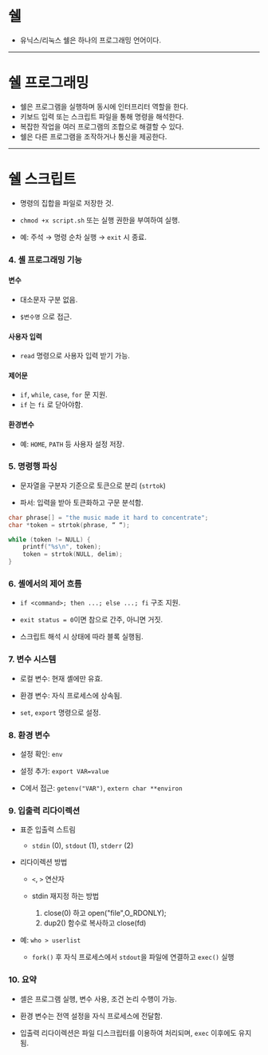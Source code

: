 
# 쉘

- 유닉스/리눅스 쉘은 하나의 프로그래밍 언어이다.

---
# 쉘 프로그래밍

- 쉘은 프로그램을 실행하며 동시에 인터프리터 역할을 한다.
- 키보드 입력 또는 스크립트 파일을 통해 명령을 해석한다.
- 복잡한 작업을 여러 프로그램의 조합으로 해결할 수 있다.
- 쉘은 다른 프로그램을 조작하거나 통신을 제공한다.

---
# 쉘 스크립트

- 명령의 집합을 파일로 저장한 것.
    
- `chmod +x script.sh` 또는 실행 권한을 부여하여 실행.
    
- 예: 주석 → 명령 순차 실행 → `exit` 시 종료.

### 4. 셸 프로그래밍 기능

#### 변수

- 대소문자 구분 없음.
    
- `$변수명` 으로 접근.

#### 사용자 입력

- `read` 명령으로 사용자 입력 받기 가능.

#### 제어문

- `if`, `while`, `case`, `for` 문 지원.
- `if` 는 `fi` 로 닫아야함.

#### 환경변수

- 예: `HOME`, `PATH` 등 사용자 설정 저장.

### 5. 명령행 파싱

- 문자열을 구분자 기준으로 토큰으로 분리 (`strtok`)
    
- 파서: 입력을 받아 토큰화하고 구문 분석함.

```c
char phrase[] = "the music made it hard to concentrate"; 
char *token = strtok(phrase, “ “); 

while (token != NULL) { 
	printf("%s\n", token); 
	token = strtok(NULL, delim); 
}
```

### 6. 셸에서의 제어 흐름

- `if <command>; then ...; else ...; fi` 구조 지원.
    
- `exit status = 0`이면 참으로 간주, 아니면 거짓.
    
- 스크립트 해석 시 상태에 따라 블록 실행됨.

### 7. 변수 시스템

- 로컬 변수: 현재 셸에만 유효.
    
- 환경 변수: 자식 프로세스에 상속됨.
    
- `set`, `export` 명령으로 설정.

### 8. 환경 변수

- 설정 확인: `env`
    
- 설정 추가: `export VAR=value`
    
- C에서 접근: `getenv("VAR")`, `extern char **environ`

### 9. 입출력 리다이렉션

- 표준 입출력 스트림
    
    - `stdin` (0), `stdout` (1), `stderr` (2)
    
- 리다이렉션 방법
    
    - `<`, `>` 연산자
        
    - stdin 재지정 하는 방법
	    1. close(0) 하고 open("file",O_RDONLY);
		2. dup2() 함수로 복사하고 close(fd)
    
- 예: `who > userlist`
    
    - `fork()` 후 자식 프로세스에서 `stdout`을 파일에 연결하고 `exec()` 실행

### 10. 요약

- 셸은 프로그램 실행, 변수 사용, 조건 논리 수행이 가능.
    
- 환경 변수는 전역 설정을 자식 프로세스에 전달함.
    
- 입출력 리다이렉션은 파일 디스크립터를 이용하여 처리되며, `exec` 이후에도 유지됨.